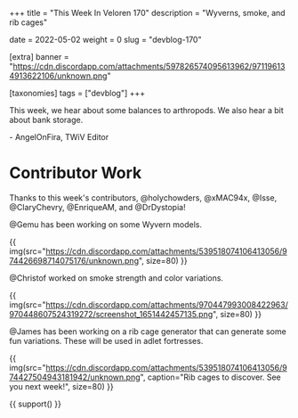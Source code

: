 +++
title = "This Week In Veloren 170"
description = "Wyverns, smoke, and rib cages"

date = 2022-05-02
weight = 0
slug = "devblog-170"

[extra]
banner = "https://cdn.discordapp.com/attachments/597826574095613962/971196134913622106/unknown.png"

[taxonomies]
tags = ["devblog"]
+++

This week, we hear about some balances to arthropods. We also hear a bit about
bank storage.

\- AngelOnFira, TWiV Editor

# Contributor Work

Thanks to this week's contributors, @holychowders, @xMAC94x, @Isse,
@ClaryChevry, @EnriqueAM, and @DrDystopia!

@Gemu has been working on some Wyvern models.

{{
    img(src="https://cdn.discordapp.com/attachments/539518074106413056/974426698714075176/unknown.png",
    size=80)
}}

@Christof worked on smoke strength and color variations.

{{
    img(src="https://cdn.discordapp.com/attachments/970447993008422963/970448607524319272/screenshot_1651442457135.png",
    size=80)
}}

@James has been working on a rib cage generator that can generate some fun
variations. These will be used in adlet fortresses.

{{
    img(src="https://cdn.discordapp.com/attachments/539518074106413056/974427504943181942/unknown.png",
    caption="Rib cages to discover. See you next week!",
    size=80)
}}

{{ support() }}
